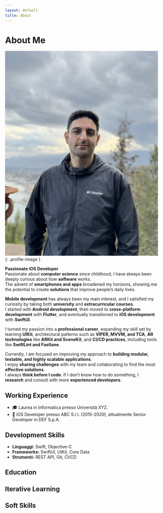 ```yaml
---
layout: default
title: About
---
```

# About Me

![Antonio Casto - Passionate iOS Developer](/assets/images/profile.jpeg){: .profile-image }

**Passionate iOS Developer**  
Passionate about **computer science** since childhood, I have always been deeply curious about how **software** works.  
The advent of **smartphones and apps** broadened my horizons, showing me the potential to create **solutions** that improve people’s daily lives.  

**Mobile development** has always been my main interest, and I satisfied my curiosity by taking both **university** and **extracurricular courses**.  
I started with **Android development**, then moved to **cross-platform development** with **Flutter**, and eventually transitioned to **iOS development** with **SwiftUI**.  

I turned my passion into a **professional career**, expanding my skill set by learning **UIKit**, architectural patterns such as **VIPER, MVVM, and TCA**, **AR technologies** like **ARKit and SceneKit**, and **CI/CD practices**, including tools like **SwiftLint and Fastlane**.  

Currently, I am focused on improving my approach to **building modular, testable, and highly scalable applications**.  
I enjoy **sharing challenges** with my team and collaborating to find the most **effective solutions**.  
I always **think before I code**. If I don’t know how to do something, I **research** and consult with more **experienced developers**.

## Working Experience

- 🎓 Laurea in Informatica presso Università XYZ.
- 💼 iOS Developer presso ABC S.r.l. (2015-2020), attualmente Senior Developer in DEF S.p.A.

## Development Skills

- **Linguaggi:** Swift, Objective-C
- **Frameworks:** SwiftUI, UIKit, Core Data
- **Strumenti:** REST API, Git, CI/CD

## Education

## Iterative Learning

## Soft Skills
